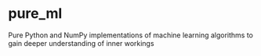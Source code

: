 # pure_ml
Pure Python and NumPy implementations of machine learning algorithms to gain deeper understanding of inner workings
